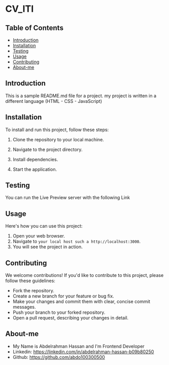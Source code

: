# CV_ITI

## Table of Contents

- [Introduction](#introduction)
- [Installation](#installation)
- [Testing](#testing)
- [Usage](#usage)
- [Contributing](#contributing)
- [About-me](#about-me)

## Introduction
This is a sample README.md file for a project. my project is written in a different language (HTML - CSS - JavaScript)

## Installation
To install and run this project, follow these steps:

1. Clone the repository to your local machine.

2. Navigate to the project directory.

3. Install dependencies.

4. Start the application.

## Testing
You can run the Live Preview server with the following Link 

## Usage
Here's how you can use this project:

1. Open your web browser.
2. Navigate to `your local host such a http://localhost:3000`.
3. You will see the project in action.

## Contributing
We welcome contributions! If you'd like to contribute to this project, please follow these guidelines:

- Fork the repository.
- Create a new branch for your feature or bug fix.
- Make your changes and commit them with clear, concise commit messages.
- Push your branch to your forked repository.
- Open a pull request, describing your changes in detail.

## About-me
- My Name is Abdelrahman Hassan and I'm Frontend Developer
- Linkedin: https://linkedin.com/in/abdelrahman-hassan-b09b80250
- Github: https://github.com/abdo100300500